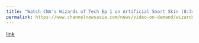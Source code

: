 ```yaml
---
title: "Watch CNA's Wizards of Tech Ep 1 on Artificial Smart Skin (8:34-15:17)"
permalink: https://www.channelnewsasia.com/news/video-on-demand/wizards-of-tech/wizards-of-tech-body-13515106
---
```

[link](https://www.channelnewsasia.com/news/video-on-demand/wizards-of-tech/wizards-of-tech-body-13515106)